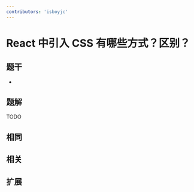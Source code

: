 ```yaml
---
contributors: 'isboyjc'
---
```


# React 中引入 CSS 有哪些方式？区别？


## 题干

- 



## 题解

<!-- ::: details 点我查看题解 -->

  TODO

<!-- ::: -->



## 相同


## 相关


## 扩展


